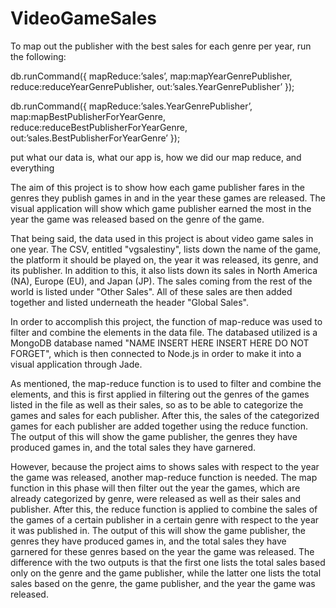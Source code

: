# VideoGameSales

To map out the publisher with the best sales for each genre per year, run the following:


db.runCommand({
	mapReduce:’sales’,
	map:mapYearGenrePublisher,
	reduce:reduceYearGenrePublisher,
	out:’sales.YearGenrePublisher’
});


db.runCommand({
	mapReduce:’sales.YearGenrePublisher’,
	map:mapBestPublisherForYearGenre,
	reduce:reduceBestPublisherForYearGenre,
	out:’sales.BestPublisherForYearGenre’
});



put what our data is, what our app is, how we did our map reduce, and everything


The aim of this project is to show how each game publisher fares in the genres they publish games in and in the year these games are released. The visual application will show which game publisher earned the most in the year the game was released based on the genre of the game. 

That being said, the data used in this project is about video game sales in one year. The CSV, entitled "vgsalestiny", lists down the name of the game, the platform it should be played on, the year it was released, its genre, and its publisher. In addition to this, it also lists down its sales in North America (NA), Europe (EU), and Japan (JP). The sales coming from the rest of the world is listed under "Other Sales". All of these sales are then added together and listed underneath the header "Global Sales". 

In order to accomplish this project, the function of map-reduce was used to filter and combine the elements in the data file. The databased utilized is a MongoDB database named "NAME INSERT HERE INSERT HERE DO NOT FORGET", which is then connected to Node.js in order to make it into a visual application through Jade. 

As mentioned, the map-reduce function is to used to filter and combine the elements, and this is first applied in filtering out the genres of the games listed in the file as well as their sales, so as to be able to categorize the games and sales for each publisher. After this, the sales of the categorized games for each publisher are added together using the reduce function. The output of this will show the game publisher, the genres they have produced games in, and the total sales they have garnered. 

However, because the project aims to shows sales with respect to the year the game was released, another map-reduce function is needed. The map function in this phase will then filter out the year the games, which are already categorized by genre, were released as well as their sales and publisher. After this, the reduce function is applied to combine the sales of the games of a certain publisher in a certain genre with respect to the year it was published in. The output of this will show the game publisher, the genres they have produced games in, and the total sales they have garnered for these genres based on the year the game was released. The difference with the two outputs is that the first one lists the total sales based only on the genre and the game publisher, while the latter one lists the total sales based on the genre, the game publisher, and the year the game was released. 
